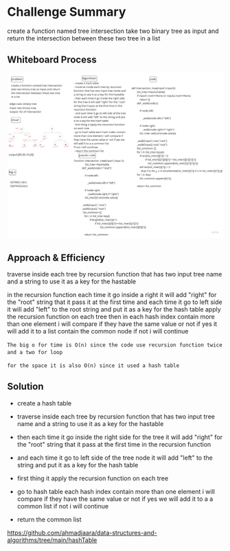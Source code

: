 # Challenge Summary
<!-- Description of the challenge -->
create a function named tree intersection
take two binary tree as input and return the intersection between these two tree in a list

## Whiteboard Process
<!-- Embedded whiteboard image -->
![tree_intersection](pic/Tree_intersection.jpg "tree_intersection")

## Approach & Efficiency
<!-- What approach did you take? Why? What is the Big O space/time for this approach? -->
traverse inside each tree by recursion function that has two input tree name and a string to use it as a key for the hastable

in the recursion function each time it go inside a right it will add "right" for the "root" string that it pass it at the first time
and each time it go to left side it will add "left" to the root string and put it as a key for the hash table
apply the recursion function on each tree
then in each hash index contain more than one element i will compare if they have the same value or not if yes it will add it to a list contain the common node
if not i will continue

`The big o for time is O(n) since the code use recursion function twice and a two for loop`

`for the space it is also O(n) since it used a hash table`

## Solution
<!-- Show how to run your code, and examples of it in action -->
- create a hash table

- traverse inside each tree by recursion function that has two input tree name and a string to use it as a key for the hastable

- then each time it go inside the right side for the tree it will add "right" for the "root" string that it pass at the first time in the recursion function

- and each time it go to left side of the tree node it will add "left" to the string and put it as a key for the hash table

- first thing it apply the recursion function on each tree

- go to hash table each hash index contain more than one element i will compare if they have the same value or not if yes we will add it to a a common list
if not i will continue

- return the common list

<https://github.com/ahmadjaara/data-structures-and-algorithms/tree/main/hashTable>

